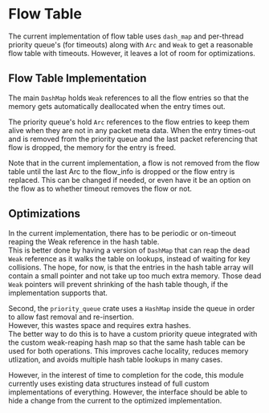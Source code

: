 # Flow Table

The current implementation of flow table uses `dash_map` and per-thread priority queue's (for timeouts) along with `Arc` and `Weak` to get a reasonable flow table with timeouts.
However, it leaves a lot of room for optimizations.

## Flow Table Implementation

The main `DashMap` holds `Weak` references to all the flow entries so that the memory gets automatically deallocated when the entry times out.  

The priority queue's hold `Arc` references to the flow entries to keep them alive when they are not in any packet meta data.
When the entry times-out and is removed from the priority queue and the last packet referencing that flow is dropped, the memory for the entry is freed.

Note that in the current implementation, a flow is not removed from the flow table until the last Arc to the flow_info is dropped or the flow entry is replaced.  This can be changed if needed, or even have it be an option on the flow as to whether timeout removes the flow or not.

## Optimizations

In the current implementation, there has to be periodic or on-timeout reaping the Weak reference in the hash table.  
This is better done by having a version of `DashMap` that can reap the dead `Weak` reference as it walks the table on lookups, instead of waiting for key collisions.
The hope, for now, is that the entries in the hash table array will contain a small pointer and not take up too much extra memory.
Those dead `Weak` pointers will prevent shrinking of the hash table though, if the implementation supports that.

Second, the `priority_queue` crate uses a `HashMap` inside the queue in order to allow fast removal and re-insertion.  
However, this wastes space and requires extra hashes.  
The better way to do this is to have a custom priority queue integrated with the custom weak-reaping hash map so that the same hash table can be used for both operations.
This improves cache locality, reduces memory utlization, and avoids multiple hash table lookups in many cases.

However, in the interest of time to completion for the code, this module currently uses existing data structures instead of full custom implementations of everything.
However, the interface should be able to hide a change from the current to the optimized implementation.

